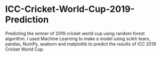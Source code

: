 # ICC-Cricket-World-Cup-2019-Prediction
Predicting the winner of 2019 cricket world cup using random forest algorithm. I used Machine Learning to make a model using scikit-learn, pandas, NumPy, seaborn and matplotlib to predict the results of ICC 2019  Cricket World Cup.
